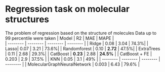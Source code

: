 # Regression task on molecular structures
The problem of regression based on the structure of molecules
Data up to 99 percentile were taken
| Model | R2 | MAE | MAPE |  
| -------- | -------- | -------- | -------- |
| Ridge | 0.08 | 3.04 | 74.3%|
| Lasso| 0.07 | 3.21 | 73.6%|
| Randomforest | 0.10 | **2.72** | 47.5%|
| ExtraTrees | 0.11 | 2.68 | 29.3%|
| CatBoost | **0.23** | 2.88 | **24.5%** |
| CatBoost + FE | 0.203 | 2.9 | 37.5% |
| KNN | 0.05 | 3.1 | 49% |
| -------- | -------- | -------- | -------- |
| MolecularGraphNeuralNetwork | 0.003 | 6.43 | 79.6% |
